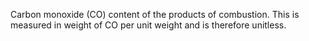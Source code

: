 ﻿Carbon monoxide (CO) content of the products of combustion. This is measured in weight of CO per unit weight and is therefore unitless.